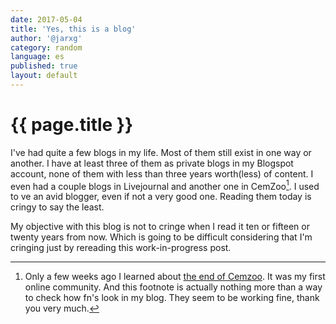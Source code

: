 ```yaml
---
date: 2017-05-04
title: 'Yes, this is a blog'
author: '@jarxg'
category: random
language: es
published: true
layout: default
---
```


# {{ page.title }}

I've had quite a few blogs in my life. Most of them still exist in one way or another. I have at least three of them as private blogs in my Blogspot account, none of them with less than three years worth(less) of content. I even had a couple blogs in Livejournal and another one in CemZoo[^cemzoo]. I used to ve an avid blogger, even if not a very good one. Reading them today is cringy to say the least.

My objective with this blog is not to cringe when I read it ten or fifteen or twenty years from now. Which is going to be difficult considering that I'm cringing just by rereading this work-in-progress post.

[^cemzoo]: Only a few weeks ago I learned about [the end of Cemzoo](https://twitter.com/CemZoo/status/1021469541065347073). It was my first online community. And this footnote is actually nothing more than a way to check how fn's look in my blog. They seem to be working fine, thank you very much.
